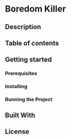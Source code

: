 # Boredom Killer

## Description

## Table of contents
## Getting started
### Prerequisites
### Installing
### Running the Project
## Built With
## License

